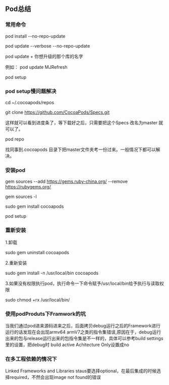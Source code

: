 ## Pod总结
### 常用命令

 pod install --no-repo-update 
 
 pod update --verbose --no-repo-update 
 
 pod update + 你想升级的那个库的名字 
 
 例如： pod update MJRefresh
 
 pod setup
 
 
### pod setup慢问题解决
 
 cd ~/.cocoapods/repos
 
 git clone https://github.com/CocoaPods/Specs.git
 
 这样就可以看到进度条了，等下载好之后，只需要把这个Specs 改名为master 就可以了。
 
 pod repo 
 
 找同事到.cocoapods 目录下把master文件夹考一份过来。一般情况下都可以解决。
 
### 安装pod

gem sources --add https://gems.ruby-china.org/ --remove https://rubygems.org/

gem sources -l

sudo gem install cocoapods

pod setup


### 重新安装
1.卸载

sudo gem uninstall cocoapods

2.重新安装

sudo gem install -n /usr/local/bin cocoapods

3.如果没有权限执行pod，执行命令一下命令赋予/usr/local/bin给予执行与读取权限

sudo chmod +rx /usr/local/bin/

### 使用podProduts下Framwork的坑
当我们通过pod进来源码进来之后，后面拷贝debug运行之后的Framework进行运行的话发现在会出现armv64 armV7之类的指令集错误,原因在于，debug运行出来的包与release运行出来的包指令集是不一样的，具体可以参考build settings里的设置，把debug时 build active Achitecture Only设置成no 

### 在多工程依赖的情况下 
Linked Frameworks and Libraries staus要选择optional，在最后集成的时候选择required，不然会出现image not found的错误




 